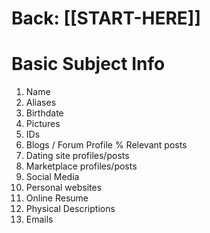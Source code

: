 # Back: [[START-HERE]]
# Basic Subject Info

1. Name
2. Aliases
3. Birthdate
4. Pictures
5. IDs
6. Blogs / Forum Profile % Relevant posts
7. Dating site profiles/posts
8. Marketplace profiles/posts
9. Social Media
10. Personal websites
11. Online Resume
12. Physical Descriptions
13. Emails
